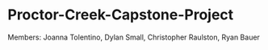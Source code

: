 # Proctor-Creek-Capstone-Project

Members: Joanna Tolentino, Dylan Small, Christopher Raulston, Ryan Bauer
